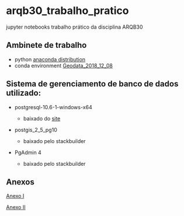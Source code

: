 # arqb30_trabalho_pratico
jupyter notebooks trabalho prático da disciplina ARQB30

## Ambinete de trabalho
  - python [anaconda distribution](https://www.anaconda.com/download/)
  - conda environment [Geodata_2018_12_08](./condaEnvs/Geodata_2018_12_08.yml)
  

## Sistema de gerenciamento de banco de dados utilizado:

  - postgresql-10.6-1-windows-x64
    - baixado do [site](https://www.enterprisedb.com/downloads/postgres-postgresql-downloads)
    
  - postgis_2_5_pg10
    - baixado pelo stackbuilder
    
  - PgAdmin 4
    - baixado pelo stackbuilder
    
## Anexos

  [Anexo I](arqb30_trabalho_pratico/nbs_downloads/Anexo_I/Anexo_I.md)
  
  [Anexo II](arqb30_trabalho_pratico/nbs_downloads/Anexo_II/Anexo_II.md)
